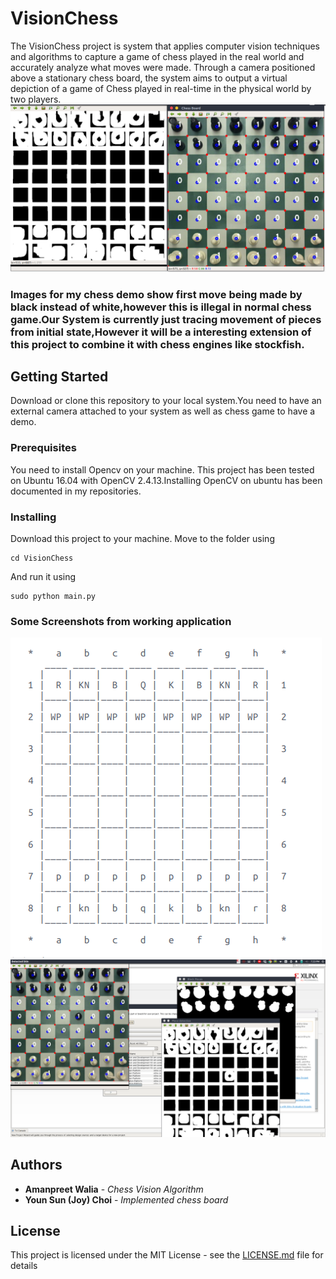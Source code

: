 # VisionChess
The VisionChess project is system that applies computer vision techniques and algorithms to capture a game of chess played in the real world and accurately analyze what moves were made. Through a camera positioned above a stationary chess board, the system aims to output a virtual depiction of a game of Chess played in real-time in the physical world by two players.
![Alt text](/Screenshots/detected_all_pieces.png?raw=true "Running Chess Vision Application")
### Images for my chess demo show first move being made by black instead of white,however this is illegal in normal chess game.Our System is currently just tracing movement of pieces from initial state,However it will be a interesting extension of this project to combine it with chess engines like stockfish.
## Getting Started

Download or clone this repository to your local system.You need to have an external camera attached to your system as well as chess game to have a demo.

### Prerequisites

You need to install Opencv on your machine. This project has been tested on Ubuntu 16.04 with OpenCV 2.4.13.Installing OpenCV on ubuntu has been documented in my repositories.

### Installing
Download this project to your machine.
Move to the folder using
```
cd VisionChess
```
And run it using
```
sudo python main.py
```
### Some Screenshots from working application
![Alt text](/Screenshots/digital_chess_board.png?raw=true "Digital Chess Board")
![Alt text](/Screenshots/Move1_frame.png?raw=true "Move 1 on board")

## Authors

* **Amanpreet Walia** - *Chess Vision Algorithm* 
* **Youn Sun (Joy) Choi** - *Implemented chess board* 

## License

This project is licensed under the MIT License - see the [LICENSE.md](LICENSE.md) file for details

